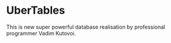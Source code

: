 # UberTables
This is new super powerful database realisation by professional programmer Vadim Kutovoi.
